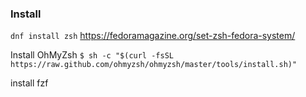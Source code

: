 ### Install
`dnf install zsh`
https://fedoramagazine.org/set-zsh-fedora-system/

Install OhMyZsh
`$ sh -c "$(curl -fsSL https://raw.github.com/ohmyzsh/ohmyzsh/master/tools/install.sh)"`

install fzf